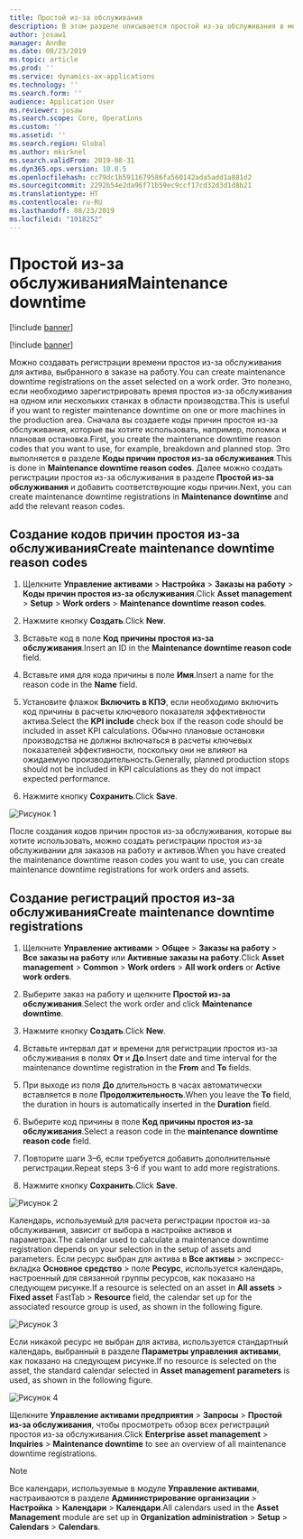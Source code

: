 ```yaml
---
title: Простой из-за обслуживания
description: В этом разделе описывается простой из-за обслуживания в модуле "Управление активами".
author: josaw1
manager: AnnBe
ms.date: 08/23/2019
ms.topic: article
ms.prod: ''
ms.service: dynamics-ax-applications
ms.technology: ''
ms.search.form: ''
audience: Application User
ms.reviewer: josaw
ms.search.scope: Core, Operations
ms.custom: ''
ms.assetid: ''
ms.search.region: Global
ms.author: mkirknel
ms.search.validFrom: 2019-08-31
ms.dyn365.ops.version: 10.0.5
ms.openlocfilehash: cc79dc1b5911679586fa560142ada5add1a881d2
ms.sourcegitcommit: 2292b54e2da96f71b59ec9ccf17cd32d3d1d8b21
ms.translationtype: HT
ms.contentlocale: ru-RU
ms.lasthandoff: 08/23/2019
ms.locfileid: "1918252"
---
```

# <a name="maintenance-downtime"></a><span data-ttu-id="b8b8b-103">Простой из-за обслуживания</span><span class="sxs-lookup"><span data-stu-id="b8b8b-103">Maintenance downtime</span></span>


[!include [banner](../../includes/banner.md)]

[!include [banner](../../includes/preview-banner.md)]

<span data-ttu-id="b8b8b-104">Можно создавать регистрации времени простоя из-за обслуживания для актива, выбранного в заказе на работу.</span><span class="sxs-lookup"><span data-stu-id="b8b8b-104">You can create maintenance downtime registrations on the asset selected on a work order.</span></span> <span data-ttu-id="b8b8b-105">Это полезно, если необходимо зарегистрировать время простоя из-за обслуживания на одном или нескольких станках в области производства.</span><span class="sxs-lookup"><span data-stu-id="b8b8b-105">This is useful if you want to register maintenance downtime on one or more machines in the production area.</span></span> <span data-ttu-id="b8b8b-106">Сначала вы создаете коды причин простоя из-за обслуживания, которые вы хотите использовать, например, поломка и плановая остановка.</span><span class="sxs-lookup"><span data-stu-id="b8b8b-106">First, you create the maintenance downtime reason codes that you want to use, for example, breakdown and planned stop.</span></span> <span data-ttu-id="b8b8b-107">Это выполняется в разделе **Коды причин простоя из-за обслуживания**.</span><span class="sxs-lookup"><span data-stu-id="b8b8b-107">This is done in **Maintenance downtime reason codes**.</span></span> <span data-ttu-id="b8b8b-108">Далее можно создать регистрации простоя из-за обслуживания в разделе **Простой из-за обслуживания** и добавить соответствующие коды причин.</span><span class="sxs-lookup"><span data-stu-id="b8b8b-108">Next, you can create maintenance downtime registrations in **Maintenance downtime** and add the relevant reason codes.</span></span>

## <a name="create-maintenance-downtime-reason-codes"></a><span data-ttu-id="b8b8b-109">Создание кодов причин простоя из-за обслуживания</span><span class="sxs-lookup"><span data-stu-id="b8b8b-109">Create maintenance downtime reason codes</span></span>

1. <span data-ttu-id="b8b8b-110">Щелкните **Управление активами** > **Настройка** > **Заказы на работу** > **Коды причин простоя из-за обслуживания**.</span><span class="sxs-lookup"><span data-stu-id="b8b8b-110">Click **Asset management** > **Setup** > **Work orders** > **Maintenance downtime reason codes**.</span></span>

2. <span data-ttu-id="b8b8b-111">Нажмите кнопку **Создать**.</span><span class="sxs-lookup"><span data-stu-id="b8b8b-111">Click **New**.</span></span>

3. <span data-ttu-id="b8b8b-112">Вставьте код в поле **Код причины простоя из-за обслуживания**.</span><span class="sxs-lookup"><span data-stu-id="b8b8b-112">Insert an ID in the **Maintenance downtime reason code** field.</span></span>

4. <span data-ttu-id="b8b8b-113">Вставьте имя для кода причины в поле **Имя**.</span><span class="sxs-lookup"><span data-stu-id="b8b8b-113">Insert a name for the reason code in the **Name** field.</span></span>

5. <span data-ttu-id="b8b8b-114">Установите флажок **Включить в КПЭ**, если необходимо включить код причины в расчеты ключевого показателя эффективности актива.</span><span class="sxs-lookup"><span data-stu-id="b8b8b-114">Select the **KPI include** check box if the reason code should be included in asset KPI calculations.</span></span> <span data-ttu-id="b8b8b-115">Обычно плановые остановки производства не должны включаться в расчеты ключевых показателей эффективности, поскольку они не влияют на ожидаемую производительность.</span><span class="sxs-lookup"><span data-stu-id="b8b8b-115">Generally, planned production stops should not be included in KPI calculations as they do not impact expected performance.</span></span>

6. <span data-ttu-id="b8b8b-116">Нажмите кнопку **Сохранить**.</span><span class="sxs-lookup"><span data-stu-id="b8b8b-116">Click **Save**.</span></span>

![Рисунок 1](media/15-work-orders.png)


<span data-ttu-id="b8b8b-118">После создания кодов причин простоя из-за обслуживания, которые вы хотите использовать, можно создать регистрации простоя из-за обслуживании для заказов на работу и активов.</span><span class="sxs-lookup"><span data-stu-id="b8b8b-118">When you have created the maintenance downtime reason codes you want to use, you can create maintenance downtime registrations for work orders and assets.</span></span>


## <a name="create-maintenance-downtime-registrations"></a><span data-ttu-id="b8b8b-119">Создание регистраций простоя из-за обслуживания</span><span class="sxs-lookup"><span data-stu-id="b8b8b-119">Create maintenance downtime registrations</span></span>

1. <span data-ttu-id="b8b8b-120">Щелкните **Управление активами** > **Общее** > **Заказы на работу** > **Все заказы на работу** или **Активные заказы на работу**.</span><span class="sxs-lookup"><span data-stu-id="b8b8b-120">Click **Asset management** > **Common** > **Work orders** > **All work orders** or **Active work orders**.</span></span>

2. <span data-ttu-id="b8b8b-121">Выберите заказ на работу и щелкните **Простой из-за обслуживания**.</span><span class="sxs-lookup"><span data-stu-id="b8b8b-121">Select the work order and click **Maintenance downtime**.</span></span>

3. <span data-ttu-id="b8b8b-122">Нажмите кнопку **Создать**.</span><span class="sxs-lookup"><span data-stu-id="b8b8b-122">Click **New**.</span></span>

4. <span data-ttu-id="b8b8b-123">Вставьте интервал дат и времени для регистрации простоя из-за обслуживания в полях **От** и **До**.</span><span class="sxs-lookup"><span data-stu-id="b8b8b-123">Insert date and time interval for the maintenance downtime registration in the **From** and **To** fields.</span></span>

5. <span data-ttu-id="b8b8b-124">При выходе из поля **До** длительность в часах автоматически вставляется в поле **Продолжительность**.</span><span class="sxs-lookup"><span data-stu-id="b8b8b-124">When you leave the **To** field, the duration in hours is automatically inserted in the **Duration** field.</span></span>

6. <span data-ttu-id="b8b8b-125">Выберите код причины в поле **Код причины простоя из-за обслуживания**.</span><span class="sxs-lookup"><span data-stu-id="b8b8b-125">Select a reason code in the **maintenance downtime reason code** field.</span></span>

7. <span data-ttu-id="b8b8b-126">Повторите шаги 3–6, если требуется добавить дополнительные регистрации.</span><span class="sxs-lookup"><span data-stu-id="b8b8b-126">Repeat steps 3-6 if you want to add more registrations.</span></span>

8. <span data-ttu-id="b8b8b-127">Нажмите кнопку **Сохранить**.</span><span class="sxs-lookup"><span data-stu-id="b8b8b-127">Click **Save**.</span></span>


![Рисунок 2](media/16-work-orders.png)


<span data-ttu-id="b8b8b-129">Календарь, используемый для расчета регистрации простоя из-за обслуживания, зависит от выбора в настройке активов и параметрах.</span><span class="sxs-lookup"><span data-stu-id="b8b8b-129">The calendar used to calculate a maintenance downtime registration depends on your selection in the setup of assets and parameters.</span></span> <span data-ttu-id="b8b8b-130">Если ресурс выбран для актива в **Все активы** > экспресс-вкладка **Основное средство** > поле **Ресурс**, используется календарь, настроенный для связанной группы ресурсов, как показано на следующем рисунке.</span><span class="sxs-lookup"><span data-stu-id="b8b8b-130">If a resource is selected on an asset in **All assets** > **Fixed asset** FastTab > **Resource** field, the calendar set up for the associated resource group is used, as shown in the following figure.</span></span>

![Рисунок 3](media/17-work-orders.png)


<span data-ttu-id="b8b8b-132">Если никакой ресурс не выбран для актива, используется стандартный календарь, выбранный в разделе **Параметры управления активами**, как показано на следующем рисунке.</span><span class="sxs-lookup"><span data-stu-id="b8b8b-132">If no resource is selected on the asset, the standard calendar selected in **Asset management parameters** is used, as shown in the following figure.</span></span>

![Рисунок 4](media/18-work-orders.png)


<span data-ttu-id="b8b8b-134">Щелкните **Управление активами предприятия** > **Запросы** > **Простой из-за обслуживания**, чтобы просмотреть обзор всех регистраций простоя из-за обслуживания.</span><span class="sxs-lookup"><span data-stu-id="b8b8b-134">Click **Enterprise asset management** > **Inquiries** > **Maintenance downtime** to see an overview of all maintenance downtime registrations.</span></span>

>[!NOTE]
><span data-ttu-id="b8b8b-135">Все календари, используемые в модуле **Управление активами**, настраиваются в разделе **Администрирование организации** > **Настройка** > **Календари** > **Календари**.</span><span class="sxs-lookup"><span data-stu-id="b8b8b-135">All calendars used in the **Asset Management** module are set up in **Organization administration** > **Setup** > **Calendars** > **Calendars**.</span></span>

